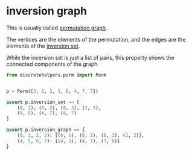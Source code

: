 # inversion graph

This is usually called [permutation graph](https://en.wikipedia.org/wiki/Permutation_graph).

The vertices are the elements of the permutation,
and the edges are the elements of the [inversion set](../inversion_set).

While the inversion set is just a list of pairs,
this property shows the connected components of the graph.


```python
from discretehelpers.perm import Perm


p = Perm([3, 0, 2, 1, 6, 4, 7, 5])

assert p.inversion_set == [
    (0, 1), (0, 2), (0, 3), (2, 3), 
    (4, 5), (4, 7), (6, 7)
]

assert p.inversion_graph == {
    (0, 1, 2, 3): [(0, 1), (0, 2), (0, 3), (2, 3)], 
    (4, 5, 6, 7): [(4, 5), (4, 7), (7, 6)]
}
```
